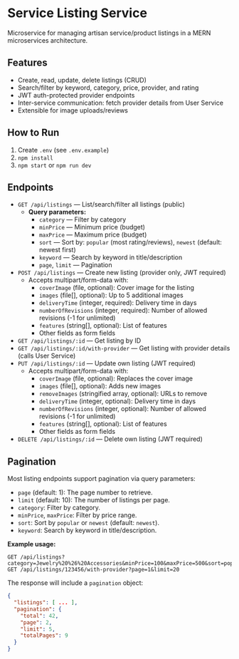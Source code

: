 # Service Listing Service

Microservice for managing artisan service/product listings in a MERN microservices architecture.

## Features

- Create, read, update, delete listings (CRUD)
- Search/filter by keyword, category, price, provider, and rating
- JWT auth-protected provider endpoints
- Inter-service communication: fetch provider details from User Service
- Extensible for image uploads/reviews

## How to Run

1. Create `.env` (see `.env.example`)
2. `npm install`
3. `npm start` or `npm run dev`

## Endpoints

- `GET /api/listings` — List/search/filter all listings (public)
  - **Query parameters:**
    - `category` — Filter by category
    - `minPrice` — Minimum price (budget)
    - `maxPrice` — Maximum price (budget)
    - `sort` — Sort by: `popular` (most rating/reviews), `newest` (default: newest first)
    - `keyword` — Search by keyword in title/description
    - `page`, `limit` — Pagination
- `POST /api/listings` — Create new listing (provider only, JWT required)
  - Accepts multipart/form-data with:
    - `coverImage` (file, optional): Cover image for the listing
    - `images` (file[], optional): Up to 5 additional images
    - `deliveryTime` (integer, required): Delivery time in days
    - `numberOfRevisions` (integer, required): Number of allowed revisions (-1 for unlimited)
    - `features` (string[], optional): List of features
    - Other fields as form fields
- `GET /api/listings/:id` — Get listing by ID
- `GET /api/listings/:id/with-provider` — Get listing with provider details (calls User Service)
- `PUT /api/listings/:id` — Update own listing (JWT required)
  - Accepts multipart/form-data with:
    - `coverImage` (file, optional): Replaces the cover image
    - `images` (file[], optional): Adds new images
    - `removeImages` (stringified array, optional): URLs to remove
    - `deliveryTime` (integer, optional): Delivery time in days
    - `numberOfRevisions` (integer, optional): Number of allowed revisions (-1 for unlimited)
    - `features` (string[], optional): List of features
    - Other fields as form fields
- `DELETE /api/listings/:id` — Delete own listing (JWT required)

## Pagination

Most listing endpoints support pagination via query parameters:

- `page` (default: 1): The page number to retrieve.
- `limit` (default: 10): The number of listings per page.
- `category`: Filter by category.
- `minPrice`, `maxPrice`: Filter by price range.
- `sort`: Sort by `popular` or `newest` (default: `newest`).
- `keyword`: Search by keyword in title/description.

**Example usage:**

```
GET /api/listings?category=Jewelry%20%26%20Accessories&minPrice=100&maxPrice=500&sort=popular&page=1&limit=10
GET /api/listings/123456/with-provider?page=1&limit=20
```

The response will include a `pagination` object:

```json
{
  "listings": [ ... ],
  "pagination": {
    "total": 42,
    "page": 2,
    "limit": 5,
    "totalPages": 9
  }
}
```
